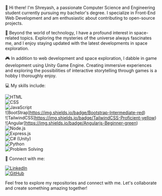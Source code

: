 👋 Hi there! I'm Shreyash, a passionate Computer Science and Engineering student currently pursuing my bachelor's degree. I specialize in Front-End Web Development and am enthusiastic about contributing to open-source projects.

🌌 Beyond the world of technology, I have a profound interest in space-related topics. Exploring the mysteries of the universe always fascinates me, and I enjoy staying updated with the latest developments in space exploration.

🎮 In addition to web development and space exploration, I dabble in game development using Unity Game Engine. Creating immersive experiences and exploring the possibilities of interactive storytelling through games is a hobby I thoroughly enjoy.

💻 My skills include:

![HTML](https://img.shields.io/badge/HTML-Proficient-orange)<br>
![CSS](https://img.shields.io/badge/CSS-Proficient-blue)<br>
![JavaScript](https://img.shields.io/badge/JavaScript-Proficient-yellow)<br>
![BootStrap]https://img.shields.io/badge/Bootstrap-Intermediate-red)<br>
![TailwindCSS]https://img.shields.io/badge/TailwindCSS-Proficient-yellow)<br>
![Angular]https://img.shields.io/badge/Angularjs-Beginner-green)<br>
![Node.js](https://img.shields.io/badge/Node.js-Beginner-green)<br>
![Express.js](https://img.shields.io/badge/Express.js-Beginner-lightgrey)<br>
![C# (Unity)](https://img.shields.io/badge/C%23%20(Unity)-Intermediate-blueviolet)<br>
![Python](https://img.shields.io/badge/Python-Proficient-success)<br>
![Problem Solving](https://img.shields.io/badge/Problem%20Solving-Proficient-critical)<br>

🔗 Connect with me:

[![LinkedIn](https://img.shields.io/badge/LinkedIn-Connect-blue)](https://www.linkedin.com/in/shreyash-srivastava-1a1161280)<br>
[![GitHub](https://img.shields.io/badge/GitHub-Follow-green)](https://github.com/shreyash3087)

Feel free to explore my repositories and connect with me. Let's collaborate and create something amazing together!
